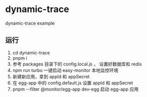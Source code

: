 # dynamic-trace

dynamic-trace example

## 运行

1. cd dynamic-trace
2. pnpm i
3. 参考 packages 目录下的 config.local.js ， 设置好数据库和 redis
4. npm run turbo 一键启动 easy-monitor 本地监控环境
5. 新建新应用，拿到 appId 和 appSecret
6. 在 egg-app 中的 config.default.js 设置 appId 和 appSecret
7. pnpm --filter @monitor/egg-app dev-egg 启动 egg-app 应用
